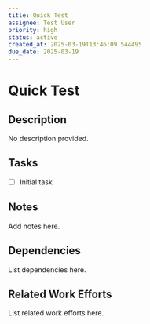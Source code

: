 ```yaml
---
title: Quick Test
assignee: Test User
priority: high
status: active
created_at: 2025-03-19T13:46:09.544495
due_date: 2025-03-19
---
```


# Quick Test

## Description
No description provided.

## Tasks
- [ ] Initial task

## Notes
Add notes here.

## Dependencies
List dependencies here.

## Related Work Efforts
List related work efforts here.